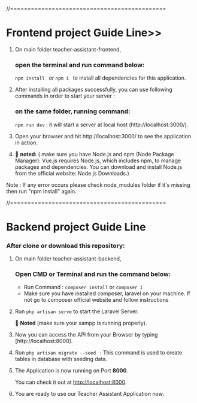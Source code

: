//=============================================

# Frontend project Guide Line>>

1.  On main folder teacher-assistant-frontend,

    ### open the terminal and run command below:

    `npm install ` or `npm i ` to install all dependencies for this application.

2.  After installing all packages successfully, you can use following commands in order to start your server :

    ### on the same folder, running command:

    `npm run dev` : it will start a server at local host (http://localhost:3000/).

3.  Open your browser and hit http://localhost:3000/ to see the application in action.

4.  🧩 **noted:** ( make sure you have Node.js and npm (Node Package Manager): Vue.js requires Node.js, which includes npm, to manage packages and dependencies. You can download and install Node.js from the official website: Node.js Downloads.)

Note : If any error occurs please check node_modules folder if it's missing then run "npm install" again.

//=============================================

# Backend project Guide Line

### After clone or download this repository:

1. On main folder teacher-assistant-backend,
   ### Open CMD or Terminal and run the command below:
   - Run Command : `composer install` or `composer i `
   - Make sure you have installed composer, laravel on your machine. If not go to composer official website and follow instructions
2. Run `php artisan serve` to start the Laravel Server.

   🧩 **Noted** (make sure your xampp is running properly).

3. Now you can access the API from your Browser by typing [http://localhost:8000].

4. Run `php artisan migrate --seed ` : This command is used to create tables in database with seeding data.

5. The Application is now running on Port **8000**.

   You can check it out at [http://localhost:8000](http://localhost:8000).

6. You are ready to use our Teacher Assistant Application now.
